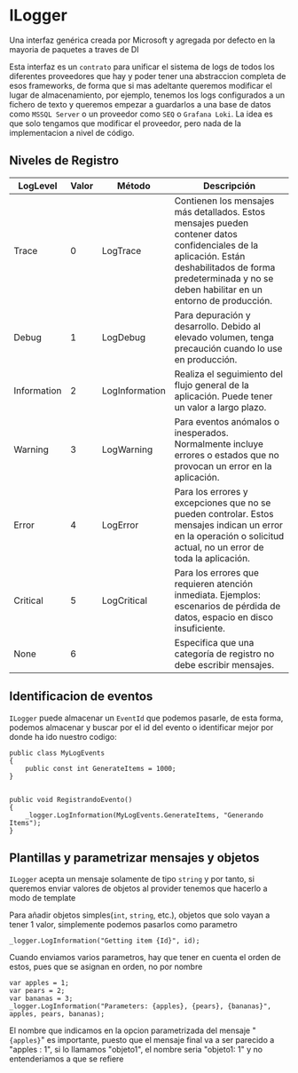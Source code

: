 # ILogger
Una interfaz genérica creada por Microsoft y agregada por defecto en la mayoria de paquetes a traves de DI

Esta interfaz es un `contrato` para unificar el sistema de logs de todos los diferentes proveedores que hay y poder tener una abstraccion completa de esos frameworks, de forma que si mas adeltante queremos modificar el lugar de almacenamiento, por ejemplo, tenemos los logs configurados a un fichero de texto y queremos empezar a guardarlos a una base de datos como `MSSQL Server` o un proveedor como `SEQ` o `Grafana Loki`. La idea es que solo tengamos que modificar el proveedor, pero nada de la implementacion a nivel de código.


## Niveles de Registro
| LogLevel | Valor | Método | Descripción |
| -------- | ----- | ------ | ----------- |
|Trace | 0 | LogTrace | Contienen los mensajes más detallados. Estos mensajes pueden contener datos confidenciales de la aplicación. Están deshabilitados de forma predeterminada y no se deben habilitar en un entorno de producción.
| Debug | 1 | LogDebug | Para depuración y desarrollo. Debido al elevado volumen, tenga precaución cuando lo use en producción.
| Information | 2 | LogInformation | Realiza el seguimiento del flujo general de la aplicación. Puede tener un valor a largo plazo.
| Warning | 3 | LogWarning | Para eventos anómalos o inesperados. Normalmente incluye errores o estados que no provocan un error en la aplicación.
| Error | 4 | LogError | Para los errores y excepciones que no se pueden controlar. Estos mensajes indican un error en la operación o solicitud actual, no un error de toda la aplicación.
| Critical | 5 | LogCritical | Para los errores que requieren atención inmediata. Ejemplos: escenarios de pérdida de datos, espacio en disco insuficiente.
| None | 6 | | Especifica que una categoría de registro no debe escribir mensajes.

## Identificacion de eventos
`ILogger` puede almacenar un `EventId` que podemos pasarle, de esta forma, podemos almacenar y buscar por el id del evento o identificar mejor por donde ha ido nuestro codigo:

```Csharp
public class MyLogEvents
{
    public const int GenerateItems = 1000;
}
```

```Csharp

public void RegistrandoEvento()
{
    _logger.LogInformation(MyLogEvents.GenerateItems, "Generando Items");
}
```

## Plantillas y parametrizar mensajes y objetos
`ILogger` acepta un mensaje solamente de tipo `string` y por tanto, si queremos enviar valores de objetos al provider tenemos que hacerlo a modo de template

Para añadir objetos simples(`int`, `string`, etc.), objetos que solo vayan a tener 1 valor, simplemente podemos pasarlos como parametro

```Csharp
_logger.LogInformation("Getting item {Id}", id);
```

Cuando enviamos varios parametros, hay que tener en cuenta el orden de estos, pues que se asignan en orden, no por nombre
```Csharp
var apples = 1;
var pears = 2;
var bananas = 3;
_logger.LogInformation("Parameters: {apples}, {pears}, {bananas}", apples, pears, bananas);
```
El nombre que indicamos en la opcion parametrizada del mensaje "`{apples}`" es importante, puesto que el mensaje final va a ser parecido a "apples : 1", si lo llamamos "objeto1", el nombre seria "objeto1: 1" y no entenderiamos a que se refiere
